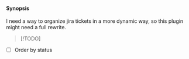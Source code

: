 #### Synopsis 
I need a way to organize jira tickets in a more dynamic way, so this plugin
might need a full rewrite.

> [!TODO]
- [ ] Order by status 
